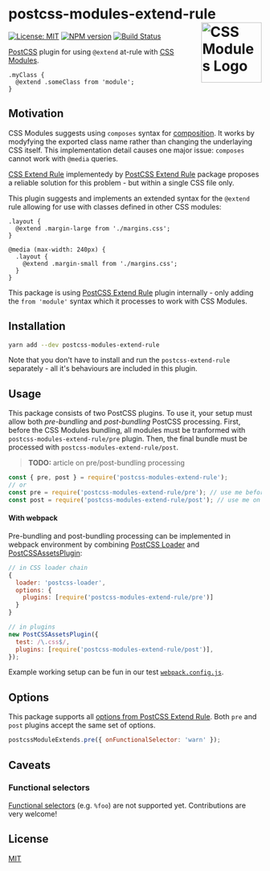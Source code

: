 # postcss-modules-extend-rule [<img src="https://raw.githubusercontent.com/css-modules/logos/master/css-modules-logo.png" alt="CSS Modules Logo" width="120" height="120" align="right">][css modules]

[![License: MIT][mit-img]][mit-url]
[![NPM version][npm-img]][npm-url]
[![Build Status][build-img]][build-url]

[PostCSS] plugin for using `@extend` at-rule with [CSS Modules].

```pcss
.myClass {
  @extend .someClass from 'module';
}
```

## Motivation

CSS Modules suggests using `composes` syntax for
[composition][css-modules-composition]. It works by modyfying the exported class
name rather than changing the underlaying CSS itself. This implementation detail
causes one major issue: `composes` cannot work with `@media` queries.

[CSS Extend Rule] implementedy by [PostCSS Extend Rule] package proposes a
reliable solution for this problem - but within a single CSS file only.

This plugin suggests and implements an extended syntax for the `@extend` rule
allowing for use with classes defined in other CSS modules:

```pcss
.layout {
  @extend .margin-large from './margins.css';
}

@media (max-width: 240px) {
  .layout {
    @extend .margin-small from './margins.css';
  }
}
```

This package is using [PostCSS Extend Rule] plugin internally - only adding the
`from 'module'` syntax which it processes to work with CSS Modules.

## Installation

```sh
yarn add --dev postcss-modules-extend-rule
```

Note that you don't have to install and run the `postcss-extend-rule` separately -
all it's behaviours are included in this plugin.

## Usage

This package consists of two PostCSS plugins. To use it, your setup must allow
both _pre-bundling_ and _post-bundling_ PostCSS processing. First, before the
CSS Modules bundling, all modules must be tranformed with
`postcss-modules-extend-rule/pre` plugin. Then, the final bundle must be
processed with `postcss-modules-extend-rule/post`.

> **TODO:** article on pre/post-bundling processing

```js
const { pre, post } = require('postcss-modules-extend-rule');
// or
const pre = require('postcss-modules-extend-rule/pre'); // use me before bundling happens
const post = require('postcss-modules-extend-rule/post'); // use me on the final CSS bundle
```

#### With webpack

Pre-bundling and post-bundling processing can be implemented in webpack
environment by combining [PostCSS Loader] and [PostCSSAssetsPlugin]:

```js
// in CSS loader chain
{
  loader: 'postcss-loader',
  options: {
    plugins: [require('postcss-modules-extend-rule/pre')]
  }
}
```

```js
// in plugins
new PostCSSAssetsPlugin({
  test: /\.css$/,
  plugins: [require('postcss-modules-extend-rule/post')],
});
```

Example working setup can be fun in our test [`webpack.config.js`][example-webpack-config].

## Options

This package supports all [options from PostCSS Extend
Rule][postcss-extend-rule-options]. Both `pre` and `post` plugins accept the
same set of options.

```js
postcssModuleExtends.pre({ onFunctionalSelector: 'warn' });
```

## Caveats

### Functional selectors

[Functional selectors] (e.g. `%foo`) are not supported yet. Contributions are very welcome!

## License

[MIT](./LICENSE)

<!-- badges -->

[mit-img]: https://img.shields.io/badge/License-MIT-blue.svg
[mit-url]: https://opensource.org/licenses/MIT
[npm-img]: https://img.shields.io/npm/v/postcss-modules-extend-rule.svg
[npm-url]: https://www.npmjs.com/package/postcss-modules-extend-rule
[build-img]: https://img.shields.io/travis/tomasz-sodzawiczny/postcss-modules-extend-rule.svg
[build-url]: https://travis-ci.org/tomasz-sodzawiczny/postcss-modules-extend-rule

<!-- links -->

[postcss]: https://postcss.org/
[css modules]: https://github.com/css-modules/css-modules#readme
[icss]: https://github.com/css-modules/icss#readme
[webpack]: https://webpack.js.org/
[postcss extend rule]: https://github.com/jonathantneal/postcss-extend-rule
[postcss-extend-rule-options]: https://github.com/jonathantneal/postcss-extend-rule#options
[postcss loader]: https://github.com/postcss/postcss-loader
[postcssassetsplugin]: https://github.com/klimashkin/postcss-assets-webpack-plugin
[css extend rule]: https://jonathantneal.github.io/specs/css-extend-rule/
[functional selectors]: https://jonathantneal.github.io/specs/css-extend-rule/#functional-selector
[example-webpack-config]: ./__test_project__/webpack.config.js
[css-modules-composition]: https://github.com/css-modules/css-modules#composition
